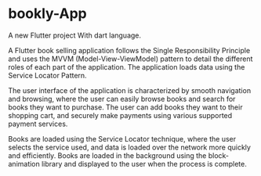 # bookly-App

A new Flutter project With dart language.

A Flutter book selling application follows the Single Responsibility Principle and uses the MVVM (Model-View-ViewModel) pattern to detail the different roles of each part of the application. The application loads data using the Service Locator Pattern.

The user interface of the application is characterized by smooth navigation and browsing, where the user can easily browse books and search for books they want to purchase. The user can add books they want to their shopping cart, and securely make payments using various supported payment services.

Books are loaded using the Service Locator technique, where the user selects the service used, and data is loaded over the network more quickly and efficiently. Books are loaded in the background using the block-animation library and displayed to the user when the process is complete.
